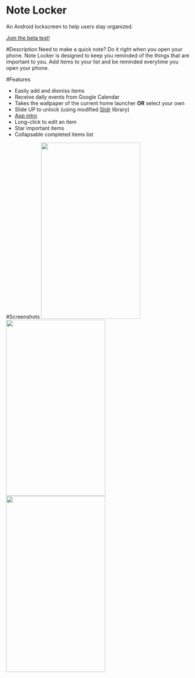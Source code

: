 # Note Locker
An Android lockscreen to help users stay organized.

<a href = "https://play.google.com/apps/testing/com.dev.fondson.NoteLocker">Join the beta test!</a>

#Description
Need to make a quick note? Do it right when you open your phone. Note Locker is designed to keep you reminded of the things that are important to you. Add items to your list and 
be reminded everytime you open your phone.

#Features
- Easily add and dismiss items
- Receive daily events from Google Calendar
- Takes the wallpaper of the current home launcher <b>OR</b> select your own
- Slide UP to unlock (using modified <a href ="https://github.com/r0adkll/Slidr">Slidr</a> library)
- <a href ="https://github.com/PaoloRotolo/AppIntro"> App intro</a>
- Long-click to edit an item
- Star important items
- Collapsable completed items list

#Screenshots
<img src="https://dl2.pushbulletusercontent.com/TPa5Wjn5PJnjrfY7vaxBwD6feEsfZxYM/Screenshot_20160625-221131.png" width="270px" height="480px" />
<img src="https://dl2.pushbulletusercontent.com/9uwuLU5jOcQHjJrZxkV7ydVhI1xmIeXA/Screenshot_20160926-210524.png" width="270px" height="480px" />
<img src="https://dl2.pushbulletusercontent.com/9dY2RyMW7LsVcQWyHSnIwEzVZdfgwAbb/Screenshot_20160926-210537.png" width="270px" height="480px" />

<!--
<img src="https://dl2.pushbulletusercontent.com/qEWIMufEz8UzIAxWGKQLLtArsjDaTx81/Screenshot_20160610-094404.png" width="270px" height="480px" />
-->


